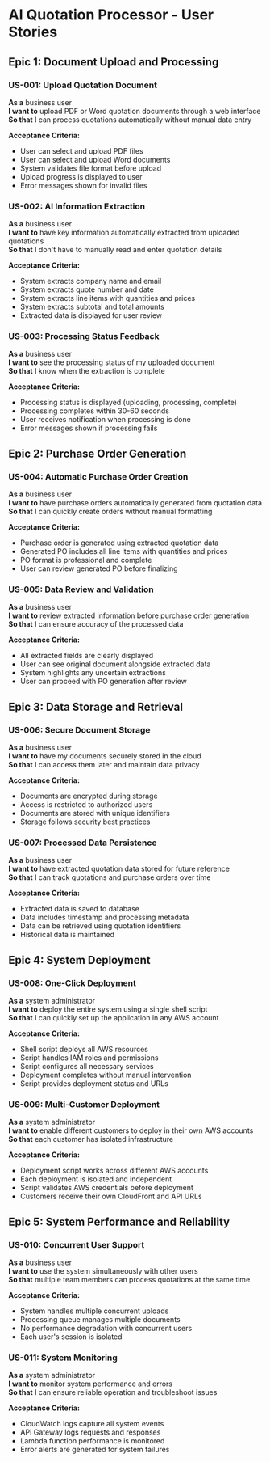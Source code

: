 # AI Quotation Processor - User Stories

## Epic 1: Document Upload and Processing

### US-001: Upload Quotation Document
**As a** business user  
**I want to** upload PDF or Word quotation documents through a web interface  
**So that** I can process quotations automatically without manual data entry  

**Acceptance Criteria:**
- User can select and upload PDF files
- User can select and upload Word documents
- System validates file format before upload
- Upload progress is displayed to user
- Error messages shown for invalid files

### US-002: AI Information Extraction
**As a** business user  
**I want to** have key information automatically extracted from uploaded quotations  
**So that** I don't have to manually read and enter quotation details  

**Acceptance Criteria:**
- System extracts company name and email
- System extracts quote number and date
- System extracts line items with quantities and prices
- System extracts subtotal and total amounts
- Extracted data is displayed for user review

### US-003: Processing Status Feedback
**As a** business user  
**I want to** see the processing status of my uploaded document  
**So that** I know when the extraction is complete  

**Acceptance Criteria:**
- Processing status is displayed (uploading, processing, complete)
- Processing completes within 30-60 seconds
- User receives notification when processing is done
- Error messages shown if processing fails

## Epic 2: Purchase Order Generation

### US-004: Automatic Purchase Order Creation
**As a** business user  
**I want to** have purchase orders automatically generated from quotation data  
**So that** I can quickly create orders without manual formatting  

**Acceptance Criteria:**
- Purchase order is generated using extracted quotation data
- Generated PO includes all line items with quantities and prices
- PO format is professional and complete
- User can review generated PO before finalizing

### US-005: Data Review and Validation
**As a** business user  
**I want to** review extracted information before purchase order generation  
**So that** I can ensure accuracy of the processed data  

**Acceptance Criteria:**
- All extracted fields are clearly displayed
- User can see original document alongside extracted data
- System highlights any uncertain extractions
- User can proceed with PO generation after review

## Epic 3: Data Storage and Retrieval

### US-006: Secure Document Storage
**As a** business user  
**I want to** have my documents securely stored in the cloud  
**So that** I can access them later and maintain data privacy  

**Acceptance Criteria:**
- Documents are encrypted during storage
- Access is restricted to authorized users
- Documents are stored with unique identifiers
- Storage follows security best practices

### US-007: Processed Data Persistence
**As a** business user  
**I want to** have extracted quotation data stored for future reference  
**So that** I can track quotations and purchase orders over time  

**Acceptance Criteria:**
- Extracted data is saved to database
- Data includes timestamp and processing metadata
- Data can be retrieved using quotation identifiers
- Historical data is maintained

## Epic 4: System Deployment

### US-008: One-Click Deployment
**As a** system administrator  
**I want to** deploy the entire system using a single shell script  
**So that** I can quickly set up the application in any AWS account  

**Acceptance Criteria:**
- Shell script deploys all AWS resources
- Script handles IAM roles and permissions
- Script configures all necessary services
- Deployment completes without manual intervention
- Script provides deployment status and URLs

### US-009: Multi-Customer Deployment
**As a** system administrator  
**I want to** enable different customers to deploy in their own AWS accounts  
**So that** each customer has isolated infrastructure  

**Acceptance Criteria:**
- Deployment script works across different AWS accounts
- Each deployment is isolated and independent
- Script validates AWS credentials before deployment
- Customers receive their own CloudFront and API URLs

## Epic 5: System Performance and Reliability

### US-010: Concurrent User Support
**As a** business user  
**I want to** use the system simultaneously with other users  
**So that** multiple team members can process quotations at the same time  

**Acceptance Criteria:**
- System handles multiple concurrent uploads
- Processing queue manages multiple documents
- No performance degradation with concurrent users
- Each user's session is isolated

### US-011: System Monitoring
**As a** system administrator  
**I want to** monitor system performance and errors  
**So that** I can ensure reliable operation and troubleshoot issues  

**Acceptance Criteria:**
- CloudWatch logs capture all system events
- API Gateway logs requests and responses
- Lambda function performance is monitored
- Error alerts are generated for system failures